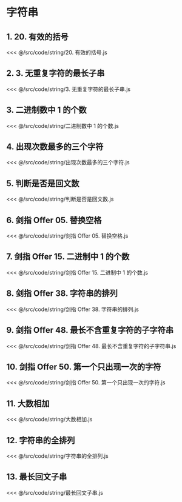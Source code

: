 # 字符串

## 1. 20. 有效的括号

<<< @/src/code/string/20. 有效的括号.js

## 2. 3. 无重复字符的最长子串

<<< @/src/code/string/3. 无重复字符的最长子串.js

## 3. 二进制数中 1 的个数

<<< @/src/code/string/二进制数中 1 的个数.js

## 4. 出现次数最多的三个字符

<<< @/src/code/string/出现次数最多的三个字符.js

## 5. 判断是否是回文数

<<< @/src/code/string/判断是否是回文数.js

## 6. 剑指 Offer 05. 替换空格

<<< @/src/code/string/剑指 Offer 05. 替换空格.js

## 7. 剑指 Offer 15. 二进制中 1 的个数

<<< @/src/code/string/剑指 Offer 15. 二进制中 1 的个数.js

## 8. 剑指 Offer 38. 字符串的排列

<<< @/src/code/string/剑指 Offer 38. 字符串的排列.js

## 9. 剑指 Offer 48. 最长不含重复字符的子字符串

<<< @/src/code/string/剑指 Offer 48. 最长不含重复字符的子字符串.js

## 10. 剑指 Offer 50. 第一个只出现一次的字符

<<< @/src/code/string/剑指 Offer 50. 第一个只出现一次的字符.js

## 11. 大数相加

<<< @/src/code/string/大数相加.js

## 12. 字符串的全排列

<<< @/src/code/string/字符串的全排列.js

## 13. 最长回文子串

<<< @/src/code/string/最长回文子串.js